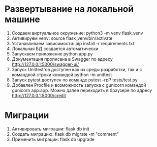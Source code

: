 # Развертывание на локальной машине
1. Создаем виртуальное окружение: python3 -m venv flask_venv
2. Активируем venv: source flask_venv/bin/activate
3. Устанавливаем зависимости: pip install -r requirements.txt
4. Локальная БД создается автоматически
5. Запускаем приложение python app.py
6. Документация прописана в Swagger по адресу http://127.0.0.1:5000/swagger-ui/
7. Запуск Unittest'ов доступен как из среды разработки, так и с командной строки командой python -m unittest
8. Запуск pytest доступен по команде pytest -rpP tests/test.py
9. Добавлен Procfile и возможность запуска с gunicorn командой gunicorn app:app. Можно далее переходить в браузере по адресу http://127.0.0.1:8000/credit 

# Миграции
1. Активировать миграции: flask db init
1. Создать миграцию: flask db migrate -m "comment"
1. Применить миграции: flask db upgrade